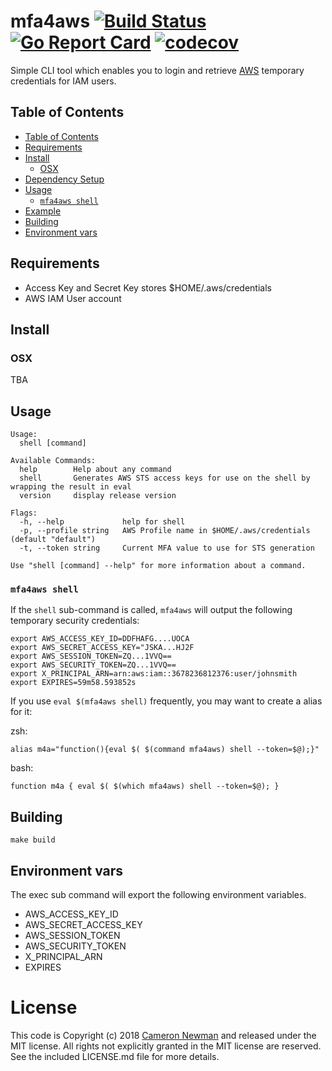# mfa4aws [![Build Status](https://travis-ci.org/cameronnewman/mfa4aws.svg?branch=master)](https://travis-ci.org/cameronnewman/mfa4aws) [![Go Report Card](https://goreportcard.com/badge/github.com/cameronnewman/mfa4aws)](https://goreportcard.com/report/github.com/cameronnewman/mfa4aws) [![codecov](https://codecov.io/gh/cameronnewman/mfa4aws/branch/master/graph/badge.svg)](https://codecov.io/gh/cameronnewman/mfa4aws)

Simple CLI tool which enables you to login and retrieve [AWS](https://aws.amazon.com/) temporary credentials  for IAM users.

## Table of Contents

- [Table of Contents](#table-of-contents)
- [Requirements](#requirements)
- [Install](#install)
    - [OSX](#osx)
- [Dependency Setup](#dependency-setup)
- [Usage](#usage)
    - [`mfa4aws shell`](#mfa4aws-shell)
- [Example](#example)
- [Building](#building)
- [Environment vars](#environment-vars)

## Requirements

* Access Key and Secret Key stores $HOME/.aws/credentials
* AWS IAM User account

## Install

### OSX

TBA

## Usage

```
Usage:
  shell [command]

Available Commands:
  help        Help about any command
  shell       Generates AWS STS access keys for use on the shell by wrapping the result in eval
  version     display release version

Flags:
  -h, --help             help for shell
  -p, --profile string   AWS Profile name in $HOME/.aws/credentials (default "default")
  -t, --token string     Current MFA value to use for STS generation

Use "shell [command] --help" for more information about a command.
```


### `mfa4aws shell`

If the `shell` sub-command is called, `mfa4aws` will output the following temporary security credentials:
```
export AWS_ACCESS_KEY_ID=DDFHAFG....UOCA
export AWS_SECRET_ACCESS_KEY="JSKA...HJ2F
export AWS_SESSION_TOKEN=ZQ...1VVQ==
export AWS_SECURITY_TOKEN=ZQ...1VVQ==
export X_PRINCIPAL_ARN=arn:aws:iam::3678236812376:user/johnsmith
export EXPIRES=59m58.593852s
```

If you use `eval $(mfa4aws shell)` frequently, you may want to create a alias for it:

zsh:
```
alias m4a="function(){eval $( $(command mfa4aws) shell --token=$@);}"
```

bash:
```
function m4a { eval $( $(which mfa4aws) shell --token=$@); }
```


## Building

```
make build
```

## Environment vars

The exec sub command will export the following environment variables.

* AWS_ACCESS_KEY_ID
* AWS_SECRET_ACCESS_KEY
* AWS_SESSION_TOKEN
* AWS_SECURITY_TOKEN
* X_PRINCIPAL_ARN
* EXPIRES

# License

This code is Copyright (c) 2018 [Cameron Newman](https://cameron.newman.io) and released under the MIT license. All rights not explicitly granted in the MIT license are reserved. See the included LICENSE.md file for more details.
